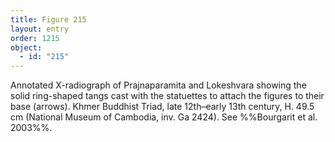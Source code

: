 ```yaml
---
title: Figure 215
layout: entry
order: 1215
object:
  - id: "215"
---
```


Annotated X-radiograph of Prajnaparamita and Lokeshvara showing the solid ring-shaped tangs cast with the statuettes to attach the figures to their base (arrows). Khmer Buddhist Triad, late 12th–early 13th century, H. 49.5 cm (National Museum of Cambodia, inv. Ga 2424). See %%Bourgarit et al. 2003%%.
